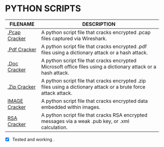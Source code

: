 # PYTHON SCRIPTS

| FILENAME            | DESCRIPTION |
|---------------------|-------------|
| [.Pcap Cracker](https://github.com/BroadbentT/PCAP-CRACKER) | A python script file that cracks encrypted .pcap files captured via Wireshark.|
| [.Pdf Cracker](https://github.com/BroadbentT/PDF-CRACKER) | A python script file that cracks encrypted .pdf files using a dictionary attack or a hash attack. |
| [.Doc Cracker](https://github.com/BroadbentT/OFFICE-CRACKER) |A python script file that cracks encrypted Microsoft office files using a dictionary attack or a hash attack.|
| [.Zip Cracker](https://github.com/BroadbentT/ZIP-CRACKER) |A python script file that cracks encrypted .zip files using a dictionary attack or a brute force attack attack.|
| [IMAGE Cracker](https://github.com/BroadbentT/STEG-MASTER) |A python script file that cracks encrypted data embedded within images.|
| [RSA Cracker](https://github.com/BroadbentT/RSA-CRACKER) |A python script file that cracks RSA encrypted messages via a weak .pub key, or .xml calculation.|

- [X] Tested and working .

